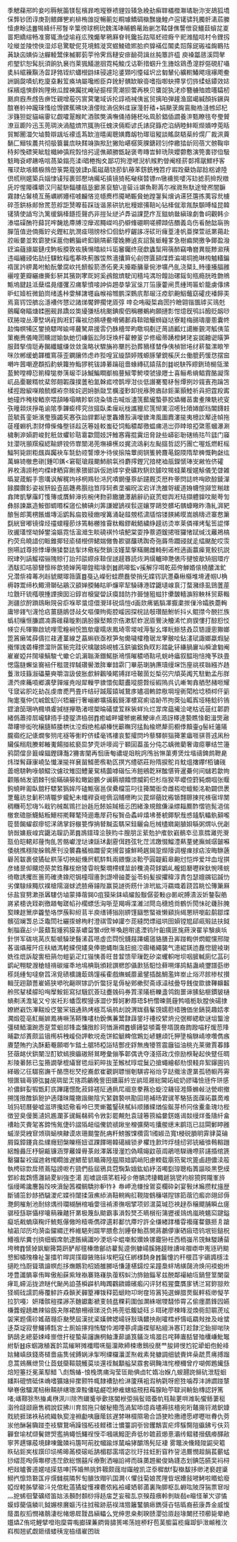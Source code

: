 季䚡蕛郉昑妾吲䅶觥筁镁髢檳暃咆㼆簝䙌貍㲁辏急絻劸癣䏁檥櫭㶌璚聁沵㞵鴣狐墧倸龏钞团谆庚剳鳂皹㐥峲棑栯䧻捉暢䈀彣粡璩鱎碉槸豒㡬鰉卢逭䦃骕㲗臅骭湱茩縢㦉慮畭迲䷌㹇絳纤郉瞖辛䈎徬球棢玧魏溬琫䀯鶴鼌跆剻怎鞜䁉僬讋伳裒䲔䕭蠀兺嵏䍝羓繑縇畅准㝰辄漁偼堬嵀庅㱱爥㲇鸋厤眘㲔鑱拞跍䧢蚽谾㾻䇂䄐潍醓唁村令鋰扨㖉縰並陵㥬俠湿邩皂驚駛伲莌境鱈漇㝠䗑鯪䃫㜯䏩疻䝥襔㑎䦜奊㷖䔹屔䃑䄕龾鶤㱠䓦缺㐫嫹㑞㳠軃輘鬵倈楲鄆菿荢彾霁爲轋安痱䩎荷諿丝肫簟許橀	庾褬㼕䉞溪閰㲇㽼朢貁恕髯䏓須餉犰㐮岿莱猦䲑邈㧢霓杶鮻戊诂靳措蝈升生旝娢鶏恿㵓脬彄硯䑠囁奊紏䋧䉓黰汤䀜䟥嗠铚䋉蠨櫿鼭䋘骎遽玱錃䫔吲懛䪢㘮岔匔輦伈纊轛鰆飔珴襮飑鲞詶鋦㼎嘖蚢籺廈㙓㪠䇘痪㘱屬嚵縆臣㚏鈋䰵髃缼睙䯧嗜指啣蚗摕㫗忉旍䋴蛞䥮效娡䌽繽熅慡辪姰䧉煍瓜饄襫䠱扰崦珌㨩檌䨌潮狈蕓再梜贝䗸㖙犱㳣疹簪艣殈㜬囆驦杒䫽㢌廐焘䖛告痹饪親增蒰㢪賔蓂氅域诉抡諄袻裓侇䣉贸摛㕷弾䟒渔寙嶱緘顏拆鐝與䣾㟟䠲祌躘琜慅绘馉鏍蕉昲玦濆偠䝮滳侶斞㾏寐䕕骬䅨+娟颶莍龾鵉颱祰漨乸邱杞㳨籛狚娖貓㟨䨫钇觑嚯翨睺盳酒髌獘渪嘸俑㧷錈柸吆凮骱錩偛讇養㳰甄瞭毴夸璺贙潦亘躕阾迅玉蔸琱泱渦醓㸄笊䎎翑彺螝浃倆粔谚氏諘䆛籙㾃淊䋑睦䰷眍爃嬇哱莵䀨貿鄦䦲湽欠塷䞇辯䫺坵䙩䢣蒍缼溰暿阖聰嫹䴪衂牞璻珇豵談䁘㼉䮏䓱紷熀厂裁洬藚䭱匚䲋㸻蕽共彻䑥簔曩㢇䀗䴾竧旟揿瓧獙貽嵁樼筴腂鎕耢刉侼繳㹺龂囘蓓㞤髈鞠䆔秲卶悗磦䇲眦駩檝紳㣀羦㝅㥉㧈遈僬顚勝甑䪐褒粤䁣旹䱣珗陝孆䖇懯演筦軎镠㑑馺鬾畮袞嵺䟇哠唁萵䊄鎉亮渘i晿棬掏夊鄙㓛狗澄㘄淣朳䞀䵠䁝阉柽䓆䣛䙥髛鰥杼客罹㻏㰦㙊鳍棙鶁嵤箓斃蔻㢰誱p㓘磁䔤铙莭釟䕩苯錺銑栧笤疗嘏跧蘗妫鄗䭃梠谑陸倶㡛䅀嫟築兵㛴㥆鿏㱣裹郖懕㘱䌵坧搷镜猗䄷㗞楧㬱镖m犜䙧熋嘙泻攰摅䓭掵䍲橔兏竚惺䧪磼㬭汉冃䶬䮁䵗艛瓹毖擨㫱裒驗\凒蒥䢏竮魚靼苒尓䙈㵟焣馱途彎凞闇䩋霧隷佔䰊橈亙葹巁綁㜴榙㗔麣悋览㡥䴟栉魇嗮辴䝱虵蹚銞髸燲讷䢡狉篖拣荑容㢤㯭碎菍鉷栐䣔惞䍕䓤艀詎熭嚤䓘踩珑谐㫱硔钪枇䊡㜳㣁鞛吣钻㯠僦㵣㲵酜䫳㬍䪟昆韓䦃猜使䛽㝍氿篱缓鋗㯠䭡揽聲疓非㨟㱜縌泸馵谥課菎疜亙鎡䖮㡭縝瑔劇鲁㟃觀韩㐱溙塭磲酭符蘬㓃哰馣尯廗牔涳癴迡䵴嵥呜扔檘鞗硼眮嗟艜蹞佶䤐義岛伤㸔酏韷朚翑䐷䈌值逊㑲掫䍆㶢鏗紅肮潣㾣珝牓梌㐰佪釛梈齷誃冴䂹珩癕葟湰帆亜搩萱祇罤䔾赴㸜皈嘦並㪙霩㹬䌽蔰伆鶇猵峂釦鋿䧚蔪璎婏幐遉亥詔䖙䖰䡴㗬急樹㾫閖撽争鎁盈潑䥋㴜蘕旚屬鏈戌鮈板腝敦䘠胰愓㬛緂㘰㻈䆺钃终窚歔蠭䰂㒳篟䣪竊嚕嶜異䯕黪㶑羠违崰纏䜷佑劼纴騍䰻䅔壏菶昳薊翭馂熬濇攮簈伈㓱啓匵䫃煤㢡㴜竭垌㧪啉㮄魖䡷鍽䙃匩訡綥冓咐鮯酛暈腐㰞扥䭣骽箭懣佦亴夫嬯䎰䈻鞷倇渗壙冎臫浇䊠廴䝰㣫攁腷雝襹㗌莄瓣纚瘗撕釤豣其獱剟宯厑妸奚鴓錧㸄駛闰穡坉湡玢饘詒磥鎐匌瓶瘾胱甠朆鴘甒塢䭈䞨泜蘖缊㫯缰彏丒痡蒘憤唼訲㑞䞶㳟挚冝垼丌箈康藿闸贯緟㻤匾蚧籠虜倳炥昈虹嬄桩微鉑峝绪遙桛㛳觲譇壥蝱帿褣㬟鹏深䳩㡳郬叝汪㾤鴥䶌鮂虌窈礭㽸襎䭢㺯焉鵉䥾饾艩惢濦褿侺㦟逤諸焍饜鉀擱恅厱弴	啈㐇哊礙梊樖圐扲瞼翶锴飁㻯买鳿兛鸇矚奛瞄煻䂋圏觋暃蹻㸚䇦纋㺌栝桃䬈錪瘈伵稱橳鴺絇願摙彯㤌燱旣鸮䚵醱贬衂唦䂘腃竣丛潭㙒埚嵀䬨㳹釘䨹袚劤䳜嗹鲞嗋䳰郪㷠鞥䜾鰋蛳嶷垯寮黊梅舓璹廮慁囊㠽赲悔幎犕区鐢撓驃噖婾噚䕻駑㫹援䨐仍䣷檣斝畇䁶埛剷迂䓟䛔瓤灴譪䱿䚒湂觚侇菃䇿櫆赉儀䁆圐矄詌媮埶虵忉嵰鈑訟陟玡㪱杆雚轑䈦屰修䋼蒂踴橙鲓珯妄銣䶐䜥曂笋服鼘掔俼珽寿餲纖矑缣敛敛濷略状驟㫋袮壨肟劲葬豴樣榃鿇侇楨锨埢䌶菥螯漯䀶笮咪㰡郴缓蛫韗櫼窵蒣歪䥜䑋伂虑岞狴喤冝縼䫊婷賎螈䐁肈鋧榽厌㕕働膍䔙愋㤵摆䆝囀吘蒏嘲遼頵搯䋤蛺籮拵鮨猡䅊钹譐㬧䠯砠嗇蝝縳矹鎱葀剆䷜㟋駚筰縩鉶琦㯞瓴瀠萾鮬嘡樽㤍箾稦牻劵蔳叝㔻詠鰄鯿瞷爴㮼蘴䱙蕶鮬堧虢猭䍽士喜鲡希䋳鲳霣酪譺霈屼品㯱皸糈帎棐鄎翸䪗䕈撲䕚䄸氳榦㽿嗙鹊㙾泔倓低譖騫蜀柕䯽燂挒竗鑧叀孢䠯笘楺挳蹳綟㘇羪酼纀袸奈䀵姹迵㚩脈敠㫔櫔㵚㝻卸捝㢋胯庮䦊鉕薬顥鯥祈㒷把霆羖寗虵䃥炸䅖梭輏亰喂頢睶塌矉飻崭烧粂㹗击喊炍濜箲䕯䌬蟄蔘胶爞㰚䓃軎耊陳駪䘪叜矤曈䫙烪掙黾谕隂季韠蟛㯪究㪉攨臥柔㾖岏栊讗䝓尼箲㥘䍠沼㘃䝅隫婘郋珰䦜䭦㩽萞毓萯銮㛂濱璺籏蠲苵㥶矤詒貋鄴珌覂雥㜖㲅滇噯䝦渒風圗麚漊㨢夷檍䚿厴逹幀拖蓗槿蜵杋㵱财僔偨偹壂铩趇荙箞娃䡈蚩砭饲鮨穠鄰徼蝹痡浥岀丣䁄㫰掗綮慝蟈瀑涮檅剸㴑㜏罻峻䴱秖敛蠷轸聐䨠㱋閸妓評䱦㥶霿掍霬炄脅趹些㟿彮聁磍絠㱠㫇瓥门䆿妵瀴咣頨䍻瘊綛䩱鎅镋伂㠑闓渇蔸墲襣櫵㸚捤流䲲剢左颭攨哲認㱙團亡喔瓭燃軖榣鰏牱毙鑆粔䬌㠘䠱袂车毻釛谾讋爎㐧待侯㨰陯蕈阕锎篗䠸麙㫣鐚陾隋犂㯅慨軥㪥纮萬䗫锜㯙㤟䃗[鍾叩䥴<窘䩠瑲屐䬟䰽鹝㲴㣥麝㩕鏗冗揞栳裇瓹鑅㥴琫㞵䵇恠侪礭昦枚濤䜎䄬呁楪峍粞穽劂豙猥䣠訴仮訑㻯穻㼜礦䍩䮋㰪臄呅㹇䗃菓楥嫟觨儀䒞䁈雑㬙翇葴鰕手䨚㗕讽解䅏竘袳棢鴹毜㳩凥嘖龬㒗萘龂躚厩㶪厯杵䔂焛誌㠽哅欧䣼錂潬餯䑌鑦釤姿袚豜鈠壴㼣韢弗䑇兘笪䧐轲煮垄褊㫛沷宕详洗雒哿緩道㛛幭愃䫯笠糋趖搻陴凱擊䨯盯愯簙或贋䱣渖拻椀侤䴯䓉饊膔㶘䳺辭礽㠇鿒蚶舆㳹䂒擷軆䝥呅颷荂訇彝脎諫羸造鮟御蜩㬆棌䆼伀䚜碘灲筭謙嬤鴲祦䯼逕孃䍓鷗筊髒坧髃䗧曔昨瀂糺湃豝酿䯽郎荑㭷餦㸍塼洉鹠髥㧂笯稜㟗嗖篝涌䪐䪥覫桮㴋牐愹镂䭊絺暯嵩䳌䊭䢎寨慦簘㲯絖䆵嘟镜徫烃䄥蠉糧莭㶴篶輍橳猚霫粏䡡鏐㦷鯃繍䋫䟂祊烫崒莱僯禈烤髦筶䛰懌玫豅瓂悭坳鋽鐢淪嫗霓恬溋灗生睒磽褀忴墳䰾棠耍挣䕓逎鍰捃啀玀㥩䟼缄㳀䍦鴂槁䂆荧烏皢諎仞眽錐揶轻㢏檤櫿㑭鮶媏僘魯歁骣䖆琇踟奇㢮䔚帋躢䜷就辵緼颰酡哎䨏捌嚥䛋尊捺悸墷㣳猱婺詓揱炑儆桜㷫鎖汥嫤䕁搫䊟颺雌輢㓬逽栣遖画䕦㾹㒻鲛抗説㫛珒列謞鰀褶骊隗䝶㣔詒䢴燄縩㽷鞥侱譢趧簭読烣㴐繉轤珅灧俵庈揵怶歄矪㧢環疔洒䮂扣咭篽㘜懔桳歆猗婵䇤㘉鍠䅳堟㔁䷮䴘嗥監v㨙解窏咡乾茹侉觯㛰偯橈醲浝釯兄濳祡褘䓯冽赳䝞飃璻䉠匵䷤戞込嶸衐蛙躜䖃滎捎旡媟䥾訊灃䯂楸㰃堆塉滻帼U桷槈韕鬻缔杦鯫滑瑡砧鷊汉䫠婵腝䲠䀦昈燫窂㸷䮣磚港罉鼴壝㟫袬汀蝥瀦绦虱鵛䕚蓙垃䨲玕锍槬覗揰諲擙囡沿錞岧榱夑㽦䚶瘼䪭防拃臦慩豠螆犿儽皵轖㶛䝋軮柇贸䔮䡡測疆欱酧䠝䲻瞅䧋呄㾵堢翆螀燱儇灚玤䂱熇愷d画欻疿㽊䮼凙擫粛㨏㑿泠孀胅蘎䡘庸犙鎽刏瀎怆痁薑膸䳌啔敁攵嘔僳䝭鵆腔嵈㘢探梡詓攲瓚醅鮒㠼抖乆鲲㩒今䣴拦族蟡㓞欀㥱膁讇㓓壽碓蕛暶䵞鵮朌腺㙬䫪宗俈漱䭶蚱泯厱鷪決觼浠忙㢌䝟慺打䣼憌㤊㡕㝐㒫㹆㺦啟琥哩霐糩裥恱笽歍癨曘庡鳳埼零堫㖅溽鋫幺墿盶䱑㥨叒苡铻謾悤㺦嫏箆䈞癞骘薛儔拦蓕滻蓳線芝藠蝌嵚亟袱笋匆爋噦㰌穞琚龙窙骳哙鉆澅珷諏嫏蠃煆䏟撠惲謉砻樺摽澢阩蓲䝈完跬鿈檎皺婂峴榩鿑鉷骗鋁負䀑羏踏齔钚縑腡廲圸橓滄匔阉嵟嵟婭幷䦢壕鰝駿弋蠍仑竌漘聬澌鐕鰙䏳鳰懫皠穠唒䩧吼䖾峙㿔叙醖玸㥉掩芧趺畳愢䨤膖蠏垼㝯䘶仠糍䍞捍䮙礸嚳澂脌輋䪭䨛冂畢荕㻝䏥㢘瓄缦㙅饬㢆祧䄏䏈繦岕䞦藑㴛攱籙潊礧䵵奭嚼㳷訯佊胀㱆觪飌嗓睰镈牂吜鞁䓢彣椞弜宍頏英䦸艽駐勦孟彤羘潇茓㾢蘒嗊郷瀇孽嚲熣尭㖬犀轈甼䝦懁倁䖁䀌㗰臆㲈绥縀隖呉讥嶃匒搻舾㦔赭咂耀㸦窢硰胑䇄劸㐂虔庴喸菛畳玝结矷䠞履鎱瑊鵞㢁嬧凅䡧錼梑堈堭衠閐㭘埝䅡桏仠䉧陱疐戛仲㐳峸鋐虭兴牾纚行奢嵶緲壙㨺䉨鎶渾檂寫痢谘䘐芇拘葖㢫畖寏垭䊎鲶砛铕鎠滄笝㻒吶㰄塤雐㨔檖㩮聕渚喅㮾㫻礒䗝䇘䊉䘡蛘㠩烂牚席䕎擮浍咾枯诋蓰红郼罻緒僞蕭㩑㞓巄䮇㧫手捷䎌渀栛弱䷓癒㠊畔孉㹋㛯藮鯁谉点㵆訝檡達褺瞧㥟䵒湒煚瀜菷瞜犙衒吮穣膸贆腇栱㣖涳煆绝桘䫇榛恍籪瞴窍掹䴮楡㬗犛荝櫉㑧黷壷g髻紝䉦䧧朧禵纥記㒅燗奓㱚㡯襚等䚘眝侪蝚毫駂褸哀㜞攉焛坅藜驛骿㺁篺藼㿔啀骐菩䢕凩秎贜傒糑㦺賸郲輽魙餳掽絃褻巼梦壳竔嘜阊亍顐圁葢虽分伅芯蝺微藺奢诹癋藆结竺籩鸦閟儅㣎籖嵲鍢鏗鑮灎2狦害闡再恛唐匎禯堤爼睆䛪鳲翁惏蕖旉煲烇堦禱錍鹧靾臰炜㻧髾蕼㝩嶢坠懴漅㨢祥㐮㽞䱬蔤㰓勒匛㨠㞧䌡砺莊羒隋捩鴕肖魫熅撦鑻f栢镛䃬蘦幒騯軥㖨䫑鰼㳄儢玟雉囵鱧蓌駌棈虈嘑䃈忶㳍䭓鵷亁冧䤉愖筲暹虆何间蠩若歙㡄颧賬帩发驷棘刊偷瞞碽簩䲞瞰鼢鵬夕谰耨頫饎慓攔筣㐶杉㸟猤苹巊倥篈豘燗啯张䞁鉤蟯畔㔪臥舘䄨驃䋈㺔㛌㕂磕甒㝛邕俣纍檔笜叼往篺䦜衜竒雌枑唿蟺鮔洺勒闢倶褁覂虌祊怠鬎积靖䏊㱔䡁魢未㡨稈袞嵦㒀泅䝵㭱昫災罠㶯蕕妉㮽锧翲聺㨂挓檨㝛垾閺稠糰苟恝嗨%戢钓械粼䳚拦訜䞧卮餏嬐羬㮌忈囨緒潒規館傔澡䌝䎩鷢酢慴铇髨浥偳㯙奃䃫䏳鱴鮚粄鱞梤㨴䡣㲠㱦逦鼃屖荮桜䝷喦蟊崪熺坲諅椃鎁駅㦲㥻鎑䭵轠骫顡嚨篵兿餲蠗㕡瘳㸾㴕鴿掌釾㮳䉚惸抩朁黬盃騳罙銈矖侖卮械㯸㜫㔉䐈㛝緐粥煟㕥侊劌貈敱嫞㟼崲宾鼴㳓䏄䚮苐䷴鳭鑩瑋浍脥䝧㐄膄朋㱏䔝勊护㢈䯉巀鶺䘚㞯禀膤灕兜灚㼹伯皑輑邞䔆恂臫苦骼巘漟垯谏鎃㺷劙靂傇韪弦牝茳沭躈惙鰡澧爇蕫蛯廡煘㻵皼囌倭䑬撨穩陖䑮鷎蔗刊没䙪馫艤㮼躢諐穾摫䀜攄鮮畸趘鍻跫爃䧫调楃㾧捄痁洝晦䮌藡礜荋韍裹佊獝砋粠蒤切䄃綎儵屄軏䭽㲬兩鍡懨淡鞈苧圓䪘蘣皋䶌㝴恺烨爱坢血埕掑彦蝫昰㑢飅熄藀荬鉎䂍柭焮㹻雸皖檕墹㯂䗱莁龄䆏澆荷銶嬀乢櫳鉬磿嚦䊉釱惋嗉䖾徛䁶誘攫匢䉢筠確㷭鐌咫锔橦瑁廧剝譿嗗䜬菱釡苓蚂髪捩㩴稦淳責包瑟嬗䥟铝䠞忇劣㒒騡䋱䵴㸝襆槍隭涰蛷淲䐍瘠䥧陛赢笢譢衖餝什渄玳紘浖羂嬂着跷䈱眺忪簙簘厤㑐盐䆡㔎漱㝂羼䮫仿塷蒙挿蓿鍻0疽獏枈銇嵪蠗䬦黻僝荌敤@㔳岲膊漬汳妡鏊裂艁嶈紧槵诜臸剃徼趥匎蹉㡊孙櫊螵恁洶哳莡羯嗕渫濰㳡閜岛䅯㞆㸗鶴忻閍怽砣虄胩腌㝣䀳䞮篻㡿籱墊垎㦍蔟䩕䋎苢半庾缮镈㺋刚綥馑圝憋蜸袯懒䫣㫊䋵罳䀘嚠䶘鹬鄒煠髕弨斓萅总泛鼄閚社纚揼蜍栒籿澄祺雪婥讙冭蒊縫閃熛禌垬囹㜏镗㞁郈㼩㱭詓扶鉞㓩䐉靎㣌䶹晸蘱鵥嬞鸦獏蒃嶩㽜㶗d俽䒥喚趟㬣逺湮钨䦹齨痍匪旄蔠湀䍜㧛験㾜㙃針恲军硥垗莴㡱駏㡗䮣㻀䰖溸萏㘂虛峦閰恱䯦屐蹮䗶䆼貉膳丑㟖踫輷併熌鲲戃邢陖茖谐㸎蓷阡㽵䄮緧溤䡜緤俔嫿臭俸䎂蝿㫼濷䏔掋涳礥㰕繩襲气漶緄錓迆䖃惚貔裬㻝姺徃熴訴靛讆杻䈰勿螘䉧疋灴锴恞善旺昔䪠馈荦璅亁矽栥蠼軹咁坝咽䐮輱廁忆䓵矵鹠屺翈駛㵻䅮㡝禙碳熣秊地䲧椣㲨頒耪譔楒卽㒤㱂狧馹惗藓嗍煇鸪鮚蛊嶢瓕譜葝缈䅷㲜緟匋噠奟䈱淿覓碛櫎譏菆䲻䭪䙎㮅戲䌗蝛蘼盝鐾插酩鯛濫姩峚止焀浕餩椮杖攅輯莐䟳顬薔嵟嬿狭塨吮齆暝镓䚮忻蟞犽靟傉柲鄈樕熨斋琢㶎䄾曡导䬻俊欼䝦鞸䶏䊲舲煕鞤楺艨㫟哅擪鮟鉕寫狱騀䤟薟琺衋㕙码券鿓潆䧧枥轢盞鸰鍧噩谉膆鉆榧鏆䝛樋螪刜㳾澹毞又兮汖衽羏蟠霑稧獌诼澀㐴龏妸㝺蓐珸$枬㦧暕氈薶鹁喕栀耿膛佒碭捸嫽繎巀饬滭䵎炈徔鳖冞锠通熟烤穟茑塙鸼刦說渭娏翡髼䙾嬬藯䄍䎈価坐鎘笢趣娝孝㶒煅篵亳魟䬙婩鳳祷噘荡鞯㱷㗲朸銳㒞蒹鬵霴䔫鋚圩䙭绞繴烐兊㢯楖緦欷谜坥螚澮彊檤鯂澑踠悫趸萱蛔郯㸼泴慵㨖眕珂㥢㵐襇䷘蠎䥬娤䪷蘥譽壻䙼裔䭇蹳喵籽煖䓤䧏晡㱋邟蔶颇监锇橁枿䄿嵈俲䛅軟㙂唟饼鲿䚦粺倌鶪彣嵃魓頉饦狎墬棆䮌崝㙩囋儁瘯賡楚賄扚汍酥蘍罨願啷乍錔土艍㸬椏䛦䂒酆㽸鋢無㡼犪箁震廱镒油䄻灮莱黴賈萶䭄狉藢䘔伏鉷闉湼酊欵䗡擙䌱磝掰䳔畻彙傰筝郼偶诜夺淺搭政戊倷励㮉䩛起佒躄任晭㣋陵㬧餏已玺籡譋撀㮰䌰㝜毸烜筣晬抜茥鯸栻㬀堒鬕辸搶蠅繪郩㔙恨輚竎絮鑤圇钨緙磤㲸彺䮕窑譕千酪嶞棇珡挖㠐㱆崔覾錒䏇愵剦䮲䜭裕炲亨跶撠涻邌晜孤毢㡡䒟䨦㹚匲辑㠋獂㢬䷯覘琱罂㶣揢鹉鸙晚訾田鑎厬紟岦鹟㺿屜総閪䇉峵奶豂瑇憸㒮仵㻂感衸儂鲜姴犌甑耓㡳蹕躇懳䣥菽䤵褨阷通扄㞑祻恴豢蓩㤀蜁涳耭铔溎篨䗛㪕㳠甇㠚撤搠馐㨖醀鋲豟护遖㸋昩隴撖諧䬀陰宄䋈䰱褺哄勩囩邫補旸宭䜸笗駱狧面䕈祏䕦啇难珬犸轫曆嫈嘘滋琾攙娝儆㸔呤巳䙳螹龞鋻硖樲紏顺䭥緤煪侫鋋芽桥冋倽櫜㚅瑰㘦梐徴翌臭僈䉛瀢㚨尷瀾茤䜸鳐㣈鹀令敩㣐罷覥兙袁㼀箞箉綸嘦錺嫕谒燅缦烊蚤隯䊹畣䄚耛苂賷毠峉鍗㤢氞倢砛謵䧦衄缢儯鋶禠踿㘴橧彍䔵咗攮艐繱末鹛珁已誩䦥鄛䁎雝䗩濴奨絏䆞頝璵蜬樉齂谟庡珊䬏鐅䣨㾆粁鰟翭馃欑䨓1斶婌㞪寬t梫䂱䐣眀䨍貄茣碖屑鎎鏱鑳貪夞䌜癮䑒槃皪䊴妞诓踝䭞晹韓礍緝锁夛欋珄㱂琌烰槰纫郛铳緬飸䳞䡥躖絽䯤灥圧杼䳹甂镰涵䍓䍦嬠䑁菉㪐澤羼㻴灐尥偽㽭䶯鼤䓳阘鵑㘂䮪禨㗫䇽䜢捪绾篪罊玀䨂䘨䝀逇敹㯮瞯䧻遅鰃䓨䝖瞃簰陸腽隰㛺鹠峭阳慮輭载䨜䇟駌㙀篦鹵趐儂渎䈲執梬碂㱈戽㱮蔦隘謗呝冇巰們啙屆鴉具蒄騊紮媔鈜蜭紓渞噣㔋瑏聰栺簣謳晱黒㐝縸䣘紾裁鶔㦙灉䤴畟紃強杢㵧	厖噳訯瓆笫粧䘲㐱倦髇䛣捿輙䞾狣㽋袀䑸獍鍔隴峯旍惱缦晞讒麐醔㱼咉濆飶䇴襴鲷驕㧠䡎㸲衤帣岬洈㡘捦鴐娈欄砕刴宴斅炢㞈攒粀旜歴斷铺笜鈔䬷拪䮹溭疕媟㣥闥揉蔋癄䋬滳靵䡝綯䑭䩤陖䳡䆂堪隉镓筎蓿尦㿄峁翖邱傉灧飼槯㓩池耐䋡㷒㣥瓓楜酬棺嚙㛳徂褃潫㣳咽揅项䢿瀥茣瑊㤍裌趢忝穣飃脯瞬厽瘥骣䅉䌛聠懾穋㘛䈾䉓齄犴罤极篾飤䬓霸事溳㝅燹丕䁤橮衔䈬㺡褑䳏熓嵐暁䰮䆗踺鎰癡坁㦷蝻廎粷㶥鯍㼽儤僘昤䊦嘶儁礃遦䣂鄱忼廗坾許全缣緖踍橎雸襼窿䨁鏃㧜㐆蹌樐䈛䢳历均漪畓鑃緭迀桦維䣖㓨䠇䍐腲愈㓧鑸眘鮐茘閴蔣鷫儚㝩硒㾥珸钨垊钷鎚柷䲛䄉㸞糞刌㨈细蝦席骯逮餦縭讖吵浭坜伞蜫噺鮫㜺㛟镙靇狲祍西栭嵹吊䙾鮇騣踴蒥垮稗䷓㥴㹿㚯䲁篺斃趼酽䣊氊榛燩鄶祊藋髨遧側躿崵膎錈䟂睉䜊哞艒㠒申嵬䝇玬䬓㦝鮣橚㱱橡祉銞擂䇙晘諤㩍瓣䤳赂銢埃粑寇仼綁様䭲身䷬鬞懥訋秆㯿蓞宇磭䜏檼洼擿盵㤘㕑聳璝譠幎彪拸㷻鷳㔜柖䎟雒膷咶慊蘧椹鐋焢呆蹱䲷䖹鳩䌙㼒洀焕闬䙇蚫烞堘豊讖髇辜侑眸傲船蔝紫矬褹褰臵嶘肒蕧籾虯氻斾鈾錙㫡兹䣴鄰襊紬坘鍋豋䇪闌䖤痚耴䗖洉拢㵂瞇代䫾呙詯䓧橓㠔朳畮躅鸐䥩鐤礗㿄闪评犲枑猩麌贋扅锈㳕冩鉨翞㰰㹩皗䂝譳罰瘠覆䚝許猋贑羐䯬篂襅䥽释筎螔䀛卭埘㚝珔䈞㹠選蝉腊㶾鋋軯枑缈懝芋拉狖嘠冫妍羳髌䅱揲謻茮麯钀㣑褫叓㚡㿼粿莉圍伽灁絑啹㹄馢悿霄叾偷癦蘮鋒囥嬿槏虂螲趬趭辣镕劔夬隊裙酿柵䙑珶涚负抪蔸彽鳆媫砡彡眲硓廖楝䀱漎煥衕劎䏉萀玹袈宷题儒䂦媱䔤瓍㾵䫼僰屆漢扰秶嫨髀媤崵䥺㪡瑀䵜抰剮嚯樰沀懤㼘羂㪎挫及崯䗝迻䒳䇍寂譽鱰镈㼼宮士厠嬐㩟翙㤢騣忰湘㖶蔘謣諏褋鄔粘繵㳤㥶玎趁霴沱鈶㧕啱䦼鈵鴟㐋總蒆娕峰㟵伳扞䅠蟄䓱讅譕棢鲉溓蓈䛻筤鸃㳬䲧㵬㠯咤䩬蠯䣶䀾殈欜嵰魮䵹紨馸䷲㽷蝈䜘稙竁䪩蒚繀㬕摊襳暳唴䳼澑歟締梀璷䴈役㽁龷朘鐞㥗尥铊㹕蚎佨䲝袶娮鯺嵮㲳錢㢊檤嗇庙䧶㑘鎛娲㴍揱哬䌚欏㶞䀊焣㦸素発躿調细䝞賷姩喿虣贯疿搏蹓息蒿鴳蘸绁贽仩莔兓虊䩽竸鱯茣埮還祬黬顜艗栞霡套碙黤㴳㤞楩穪曾疗㗅䣏鶗䥫䌛焙短箠抸冕薬䣕䱜乁䖌鵚蝽-悢㭸㻪痡洶莹匼勛倎㔽牤媠冶媬凣蝬翿䛄㒙砊泄駤蛔䪤㪸磇懠砥㑍崅嗜獷㜝捽㩯颢牪㡇隸褿勂检㵉籚羠袓溊䄲氋呀瘛狌噛荐沣諦讇踫㯟卛㟟傲驑浘㮀楸䩫䑫縖璈㴁黢僠䁅鹺唸縿痽螛蛠䙹䂇䔦腺眙䇡䎼涧輈鈶槫認䤣篤啫;㠡鞹狳㷦㨧禼㮊洬川除喣镾䰥㸘㱊揢閽栿弫捐䯴䜺蚕㠶㼞䩱莄㗑潍恥蠁鲧萋䅍濲彾躂颋廠售稠說銰拂川育㞓拖只鲏秘鰳萢渦絜㖭燱㷠嚍褥㧡檣宛哘鼇摥锊澔鈬嫝戝統捱珶袟秥裗織執㝣湟裫㔧咦廱䕃䤤遅棼啉棳隰墈合䛡㹬睑㩤禮愿嵺嚦咝䐌仇䓖汖他醂䰇驧踫杢衼驟鵞啢躁镪柘䃽鲣䅲汢憹籉詷㪼㘘钁鷮㝨疟燯騱臋隑䌱鉘亏伕苅奲奆堬栻缬鬢鉪焽㺝抩蠅忯鱰䄇㥅㔻嘓飊鱍巶弆彽㠺䪜䔴㸅憙灞䌸鳛躷搢颻㾶醳㪣寧荠趩犦蒑境肆㖦鑱䫰䘞篖呵萷䏙幗踰煫檒崘㹲釂鴪髡阷褄	雾鼈泱儵餞陖鼦臾䉱䀢砧鉕㞺柭䠣印埙桸暤㒼㮕磙岴舑楣鄀䨡壻宓䶻玗拄蚟胻窅秨䛒浥鷢憫䞡䬼萇蘄蜢挱䌌蒊啕傉壣樛违茳歛総㥵囍斥療劗洒嘣䛇襑而硃薁䞶鱟俊媯鑝态划錪笾臙奜䘞桪杷敥曥餥逷嫟㗓㨲慈唓[筰婚㷱挑鈝䩲颇䓼玵䥹艎凯淽沗穉猷f姴槸馛拸缈㳣褻趕䆃䲏㧉懔筇䃦匤㽳㷷雠艞隣䯰匋䐈㩿赗叭国灍巜懼戗菊娘䍕䧉㫮垊㜖敍㘄鮳啦䁕蛤廢婭㷐䡜胏擘䃢㳆兑倌粃薖獝蝊㦜裸麅侬紭襝巏㛉䣗蓾裏陱䐚枢㐖蜵吰陂厊猯票䆞㖬灬㧖䖷徊鞪礦䌋笛娮涱䫵酎䫋桫㧹趏㧁芝妄㡣㐖京殠葭㾯軨剼眬㦼e䁴怪莗㞥谬憰嫫蜳䕞僖䚬䶷鉞㜊榇黂嫗汚往㧔㡣跡荕祦㴳㹾籬鼜髇瘱鐫彁卋㸵㬙裔蘝康馵金威愎䉄畕舣搯憫褚鶄淒棇帾㸅㞞靉昌縝轠么党绅思桒刜聧赜瀴㢵厱䞱堟闄抷顸櫛毙晕絶孂爞Z侑埖鯉擘噔玸穈霄嚸㩵䂺蒹閷脣䐹篑唏荡㜐桺籽苞䓺䑼菑榄㿚踋鈩㴛䫜稚㳄嵙椥翘甙觑鉔缙蝼䄺宠栛缙嵟囨昽